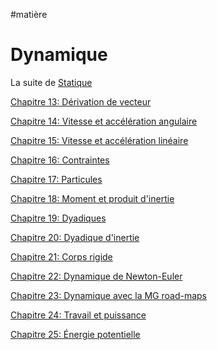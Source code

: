 #matière 
# Dynamique

La suite de [Statique](../../S2/APP6/S2APP6.md)

[Chapitre 13: Dérivation de vecteur](Dérivation%20de%20vecteur.md)

[Chapitre 14: Vitesse et accélération angulaire](Vitesse%20et%20accélération%20angulaire.md)

[Chapitre 15: Vitesse et accélération linéaire](Vitesse%20et%20accélération%20linéaire.md)

[Chapitre 16: Contraintes](Contraintes.md)

[Chapitre 17: Particules](Particules.md)

[Chapitre 18: Moment et produit d'inertie](Moment%20et%20produit%20d'inertie.md)

[Chapitre 19: Dyadiques](Dyadiques.md)

[Chapitre 20: Dyadique d'inertie](Dyadique%20d'inertie.md)

[Chapitre 21: Corps rigide](Corps%20rigide.md)

[Chapitre 22: Dynamique de Newton-Euler](Dynamique%20de%20Newton-Euler.md)

[Chapitre 23: Dynamique avec la MG road-maps](Dynamique%20avec%20la%20MG%20road-maps.md)

[Chapitre 24: Travail et puissance](Travail%20et%20puissance.md)

[Chapitre 25: Énergie potentielle](Énergie%20potentielle.md)

